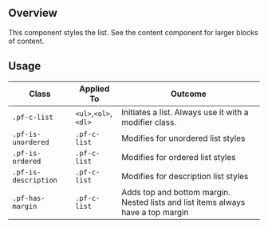 ## Overview

This component styles the list. See the content component for larger blocks of content.

## Usage

| Class | Applied To | Outcome |
| -- | -- | -- |
| `.pf-c-list` | `<ul>`,`<ol>`,`<dl>` |  Initiates a list. Always use it with a modifier class. |
| `.pf-is-unordered` | `.pf-c-list` | Modifies for unordered list styles |
| `.pf-is-ordered` | `.pf-c-list` | Modifies for ordered list styles |
| `.pf-is-description` | `.pf-c-list` | Modifies for description list styles |
| `.pf-has-margin` | `.pf-c-list` | Adds top and bottom margin. Nested lists and list items always have a top margin |